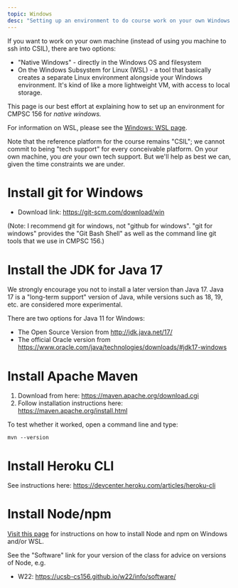 ```yaml
---
topic: Windows
desc: "Setting up an environment to do course work on your own Windows machine (not ssh'ing into CSIL)"
---
```


If you want to work on your own machine (instead of using you machine to ssh into CSIL), there are two options:

* "Native Windows" - directly in the Windows OS and filesystem 
* On the Windows Subsystem for Linux (WSL) - a tool that basically creates a separate Linux environment alongside your Windows environment. 
  It's kind of like a more lightweight VM, with access to local storage.
  
This page is our best effort at explaining how to set up an environment for CMPSC 156 for *native windows.*

For information on WSL, please see the [Windows: WSL page](/topics/windows_wsl/). 

Note that the reference platform for the course remains "CSIL"; we cannot commit to being "tech support" for every conceivable platform.  On your own machine, you *are* your own tech support.  But we'll help as best we can, given the time constraints we are under.
    
# Install git for Windows

* Download link: <https://git-scm.com/download/win>

(Note: I recommend git for windows, not "github for windows".  "git for windows" provides the "Git Bash Shell" as well as the command line git tools that we use in CMPSC 156.)

# Install the JDK for Java 17

We strongly encourage you not to install a later version than Java 17.  Java 17 is a "long-term support" version of Java, while versions such as 18, 19, etc. are considered more experimental.

There are two options for Java 11 for Windows:
* The Open Source Version from <http://jdk.java.net/17/>
* The official Oracle version from <https://www.oracle.com/java/technologies/downloads/#jdk17-windows>

# Install Apache Maven

1. Download from here: <https://maven.apache.org/download.cgi>
2. Follow installation instructions here: <https://maven.apache.org/install.html>

To test whether it worked, open a command line and type:

```
mvn --version
```

# Install Heroku CLI

See instructions here: <https://devcenter.heroku.com/articles/heroku-cli>

# Install Node/npm

[Visit this page](/topics/node_windows/) for instructions on how to install Node and npm on Windows and/or WSL.

See the "Software" link for your version of the class for advice on versions of Node, e.g.
* W22: <https://ucsb-cs156.github.io/w22/info/software/>
